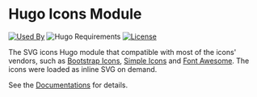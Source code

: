 # Hugo Icons Module

[![Used By](https://img.shields.io/badge/dynamic/json?color=success&label=used+by&query=repositories_humanize&logo=hugo&style=flat-square&url=https://api.razonyang.com/v1/github/dependents/razonyang/hugo-mod-icons)](https://github.com/razonyang/hugo-mod-icons/network/dependents)
![Hugo Requirements](https://img.shields.io/badge/dynamic/json?color=important&label=requirements&query=requirements&logo=hugo&style=flat-square&url=https://api.razonyang.com/v1/hugo/modules/github.com/razonyang/hugo-mod-icons)
[![License](https://img.shields.io/github/license/razonyang/hugo-mod-icons?style=flat-square)](https://github.com/razonyang/hugo-mod-icons/blob/main/LICENSE)

The SVG icons Hugo module that compatible with most of the icons' vendors, such as [Bootstrap Icons](https://icons.getbootstrap.com/), [Simple Icons](https://simpleicons.org/) and [Font Awesome](https://fontawesome.com/). The icons were loaded as inline SVG on demand.

See the [Documentations](https://hugo-icons.razonyang.com) for details.
